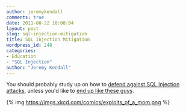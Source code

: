 ```yaml
---
author: jeremykendall
comments: true
date: 2011-08-22 10:08:04
layout: post
slug: sql-injection-mitigation
title: SQL Injection Mitigation
wordpress_id: 248
categories:
- Education
- "SQL Injection"
author: "Jeremy Kendall"
---
```


You should probably study up on how to [defend against SQL Injection attacks](http://docs.php.net/manual/sr/security.database.sql-injection.php), unless you'd like to [end up like these guys](http://xkcd.com/327/).

{% img https://imgs.xkcd.com/comics/exploits_of_a_mom.png %}
